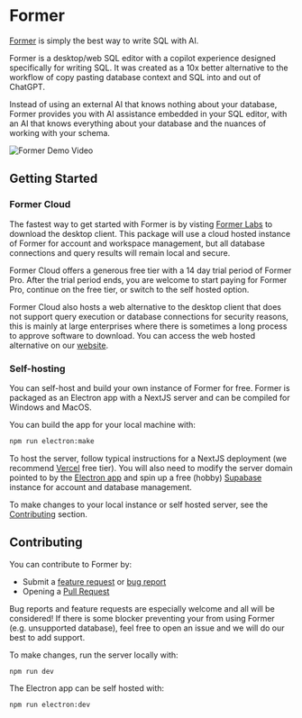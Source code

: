 # Former

[Former](https://formerlabs.com/) is simply the best way to write SQL with AI.

Former is a desktop/web SQL editor with a copilot experience designed specifically for writing SQL. It was created as a 10x better alternative to the workflow of copy pasting database context and SQL into and out of ChatGPT.

Instead of using an external AI that knows nothing about your database, Former provides you with AI assistance embedded in your SQL editor, with an AI that knows everything about your database and the nuances of working with your schema.

![Former Demo Video](docs/video-demo-cmdk.gif)


## Getting Started

### Former Cloud

The fastest way to get started with Former is by visting [Former Labs](https://formerlabs.com/products) to download the desktop client. This package will use a cloud hosted instance of Former for account and workspace management, but all database connections and query results will remain local and secure.

Former Cloud offers a generous free tier with a 14 day trial period of Former Pro. After the trial period ends, you are welcome to start paying for Former Pro, continue on the free tier, or switch to the self hosted option.

Former Cloud also hosts a web alternative to the desktop client that does not support query execution or database connections for security reasons, this is mainly at large enterprises where there is sometimes a long process to approve software to download. You can access the web hosted alternative on our [website](https://formerlabs.com/products).

### Self-hosting

You can self-host and build your own instance of Former for free. Former is packaged as an Electron app with a NextJS server and can be compiled for Windows and MacOS.

You can build the app for your local machine with:
```bash
npm run electron:make
```

To host the server, follow typical instructions for a NextJS deployment (we recommend [Vercel](https://vercel.com/) free tier). You will also need to modify the server domain pointed to by the [Electron app](https://github.com/former-labs/former/blob/dev/src/electron/env.electron.js) and spin up a free (hobby) [Supabase](https://supabase.com/) instance for account and database management.


To make changes to your local instance or self hosted server, see the [Contributing](#contributing) section.


## Contributing

You can contribute to Former by:

- Submit a [feature request](https://github.com/former-labs/former/issues) or [bug report](https://github.com/former-labs/former/issues)
- Opening a [Pull Request](https://github.com/former-labs/former/pulls)

Bug reports and feature requests are especially welcome and all will be considered! If there is some blocker preventing your from using Former (e.g. unsupported database), feel free to open an issue and we will do our best to add support.

To make changes, run the server locally with:

```bash
npm run dev
```

The Electron app can be self hosted with:

```bash
npm run electron:dev
```

